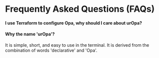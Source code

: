 # Frequently Asked Questions (FAQs)

#### I use Terraform to configure Opa, why should I care about urOpa?

#### Why the name 'urOpa'?

It is simple, short, and easy to use in the terminal.
It is derived from the combination of words 'declarative' and 'Opa'.

